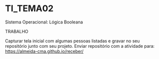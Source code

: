 # TI_TEMA02
Sistema Operacional: Lógica Booleana


TRABALHO

Capturar tela inicial com algumas pessoas listadas e gravar no seu repositório junto com seu projeto. Enviar repositório com a atividade para: https://almeida-cma.github.io/receber/
